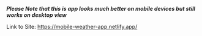 ***Please Note that this is app looks much better on mobile devices but still works on desktop view***

Link to Site: https://mobile-weather-app.netlify.app/
